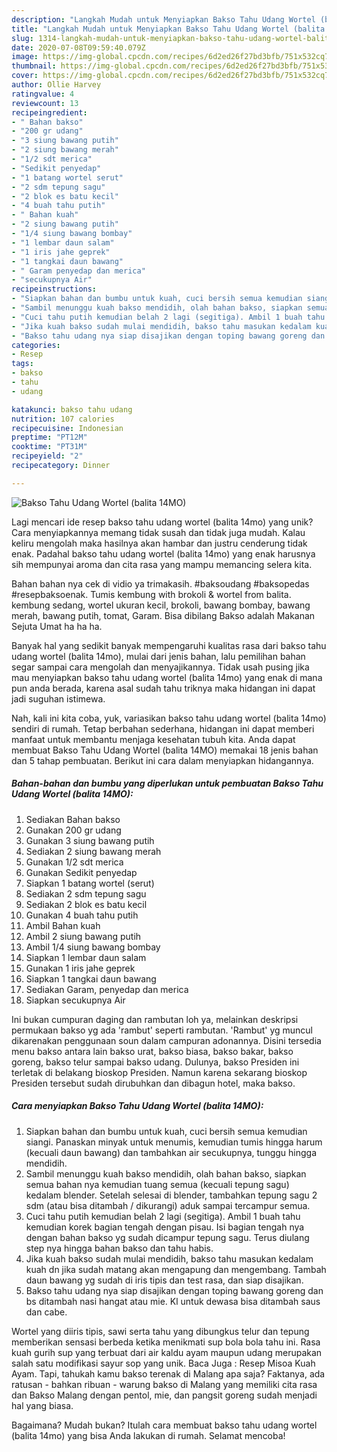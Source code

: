 ```yaml
---
description: "Langkah Mudah untuk Menyiapkan Bakso Tahu Udang Wortel (balita 14MO) yang Enak Banget"
title: "Langkah Mudah untuk Menyiapkan Bakso Tahu Udang Wortel (balita 14MO) yang Enak Banget"
slug: 1314-langkah-mudah-untuk-menyiapkan-bakso-tahu-udang-wortel-balita-14mo-yang-enak-banget
date: 2020-07-08T09:59:40.079Z
image: https://img-global.cpcdn.com/recipes/6d2ed26f27bd3bfb/751x532cq70/bakso-tahu-udang-wortel-balita-14mo-foto-resep-utama.jpg
thumbnail: https://img-global.cpcdn.com/recipes/6d2ed26f27bd3bfb/751x532cq70/bakso-tahu-udang-wortel-balita-14mo-foto-resep-utama.jpg
cover: https://img-global.cpcdn.com/recipes/6d2ed26f27bd3bfb/751x532cq70/bakso-tahu-udang-wortel-balita-14mo-foto-resep-utama.jpg
author: Ollie Harvey
ratingvalue: 4
reviewcount: 13
recipeingredient:
- " Bahan bakso"
- "200 gr udang"
- "3 siung bawang putih"
- "2 siung bawang merah"
- "1/2 sdt merica"
- "Sedikit penyedap"
- "1 batang wortel serut"
- "2 sdm tepung sagu"
- "2 blok es batu kecil"
- "4 buah tahu putih"
- " Bahan kuah"
- "2 siung bawang putih"
- "1/4 siung bawang bombay"
- "1 lembar daun salam"
- "1 iris jahe geprek"
- "1 tangkai daun bawang"
- " Garam penyedap dan merica"
- "secukupnya Air"
recipeinstructions:
- "Siapkan bahan dan bumbu untuk kuah, cuci bersih semua kemudian siangi. Panaskan minyak untuk menumis, kemudian tumis hingga harum (kecuali daun bawang) dan tambahkan air secukupnya, tunggu hingga mendidih."
- "Sambil menunggu kuah bakso mendidih, olah bahan bakso, siapkan semua bahan nya kemudian tuang semua (kecuali tepung sagu) kedalam blender. Setelah selesai di blender, tambahkan tepung sagu 2 sdm (atau bisa ditambah / dikurangi) aduk sampai tercampur semua."
- "Cuci tahu putih kemudian belah 2 lagi (segitiga). Ambil 1 buah tahu kemudian korek bagian tengah dengan pisau. Isi bagian tengah nya dengan bahan bakso yg sudah dicampur tepung sagu. Terus diulang step nya hingga bahan bakso dan tahu habis."
- "Jika kuah bakso sudah mulai mendidih, bakso tahu masukan kedalam kuah dn jika sudah matang akan mengapung dan mengembang. Tambah daun bawang yg sudah di iris tipis dan test rasa, dan siap disajikan."
- "Bakso tahu udang nya siap disajikan dengan toping bawang goreng dan bs ditambah nasi hangat atau mie. Kl untuk dewasa bisa ditambah saus dan cabe."
categories:
- Resep
tags:
- bakso
- tahu
- udang

katakunci: bakso tahu udang 
nutrition: 107 calories
recipecuisine: Indonesian
preptime: "PT12M"
cooktime: "PT31M"
recipeyield: "2"
recipecategory: Dinner

---
```



![Bakso Tahu Udang Wortel (balita 14MO)](https://img-global.cpcdn.com/recipes/6d2ed26f27bd3bfb/751x532cq70/bakso-tahu-udang-wortel-balita-14mo-foto-resep-utama.jpg)

Lagi mencari ide resep bakso tahu udang wortel (balita 14mo) yang unik? Cara menyiapkannya memang tidak susah dan tidak juga mudah. Kalau keliru mengolah maka hasilnya akan hambar dan justru cenderung tidak enak. Padahal bakso tahu udang wortel (balita 14mo) yang enak harusnya sih mempunyai aroma dan cita rasa yang mampu memancing selera kita.

Bahan bahan nya cek di vidio ya trimakasih. #baksoudang #baksopedas #resepbaksoenak. Tumis kembung with brokoli &amp; wortel from balita. kembung sedang, wortel ukuran kecil, brokoli, bawang bombay, bawang merah, bawang putih, tomat, Garam. Bisa dibilang Bakso adalah Makanan Sejuta Umat ha ha ha.

Banyak hal yang sedikit banyak mempengaruhi kualitas rasa dari bakso tahu udang wortel (balita 14mo), mulai dari jenis bahan, lalu pemilihan bahan segar sampai cara mengolah dan menyajikannya. Tidak usah pusing jika mau menyiapkan bakso tahu udang wortel (balita 14mo) yang enak di mana pun anda berada, karena asal sudah tahu triknya maka hidangan ini dapat jadi suguhan istimewa.


Nah, kali ini kita coba, yuk, variasikan bakso tahu udang wortel (balita 14mo) sendiri di rumah. Tetap berbahan sederhana, hidangan ini dapat memberi manfaat untuk membantu menjaga kesehatan tubuh kita. Anda dapat membuat Bakso Tahu Udang Wortel (balita 14MO) memakai 18 jenis bahan dan 5 tahap pembuatan. Berikut ini cara dalam menyiapkan hidangannya.

<!--inarticleads1-->

##### Bahan-bahan dan bumbu yang diperlukan untuk pembuatan Bakso Tahu Udang Wortel (balita 14MO):

1. Sediakan  Bahan bakso
1. Gunakan 200 gr udang
1. Gunakan 3 siung bawang putih
1. Sediakan 2 siung bawang merah
1. Gunakan 1/2 sdt merica
1. Gunakan Sedikit penyedap
1. Siapkan 1 batang wortel (serut)
1. Sediakan 2 sdm tepung sagu
1. Sediakan 2 blok es batu kecil
1. Gunakan 4 buah tahu putih
1. Ambil  Bahan kuah
1. Ambil 2 siung bawang putih
1. Ambil 1/4 siung bawang bombay
1. Siapkan 1 lembar daun salam
1. Gunakan 1 iris jahe geprek
1. Siapkan 1 tangkai daun bawang
1. Sediakan  Garam, penyedap dan merica
1. Siapkan secukupnya Air


Ini bukan cumpuran daging dan rambutan loh ya, melainkan deskripsi permukaan bakso yg ada &#39;rambut&#39; seperti rambutan. &#39;Rambut&#39; yg muncul dikarenakan penggunaan soun dalam campuran adonannya. Disini tersedia menu bakso antara lain bakso urat, bakso biasa, bakso bakar, bakso goreng, bakso telur sampai bakso udang. Dulunya, bakso Presiden ini terletak di belakang bioskop Presiden. Namun karena sekarang bioskop Presiden tersebut sudah dirubuhkan dan dibagun hotel, maka bakso. 

<!--inarticleads2-->

##### Cara menyiapkan Bakso Tahu Udang Wortel (balita 14MO):

1. Siapkan bahan dan bumbu untuk kuah, cuci bersih semua kemudian siangi. Panaskan minyak untuk menumis, kemudian tumis hingga harum (kecuali daun bawang) dan tambahkan air secukupnya, tunggu hingga mendidih.
1. Sambil menunggu kuah bakso mendidih, olah bahan bakso, siapkan semua bahan nya kemudian tuang semua (kecuali tepung sagu) kedalam blender. Setelah selesai di blender, tambahkan tepung sagu 2 sdm (atau bisa ditambah / dikurangi) aduk sampai tercampur semua.
1. Cuci tahu putih kemudian belah 2 lagi (segitiga). Ambil 1 buah tahu kemudian korek bagian tengah dengan pisau. Isi bagian tengah nya dengan bahan bakso yg sudah dicampur tepung sagu. Terus diulang step nya hingga bahan bakso dan tahu habis.
1. Jika kuah bakso sudah mulai mendidih, bakso tahu masukan kedalam kuah dn jika sudah matang akan mengapung dan mengembang. Tambah daun bawang yg sudah di iris tipis dan test rasa, dan siap disajikan.
1. Bakso tahu udang nya siap disajikan dengan toping bawang goreng dan bs ditambah nasi hangat atau mie. Kl untuk dewasa bisa ditambah saus dan cabe.


Wortel yang diiris tipis, sawi serta tahu yang dibungkus telur dan tepung memberikan sensasi berbeda ketika menikmati sup bola bola tahu ini. Rasa kuah gurih sup yang terbuat dari air kaldu ayam maupun udang merupakan salah satu modifikasi sayur sop yang unik. Baca Juga : Resep Misoa Kuah Ayam. Tapi, tahukah kamu bakso terenak di Malang apa saja? Faktanya, ada ratusan - bahkan ribuan - warung bakso di Malang yang memiliki cita rasa dan Bakso Malang dengan pentol, mie, dan pangsit goreng sudah menjadi hal yang biasa. 

Bagaimana? Mudah bukan? Itulah cara membuat bakso tahu udang wortel (balita 14mo) yang bisa Anda lakukan di rumah. Selamat mencoba!
